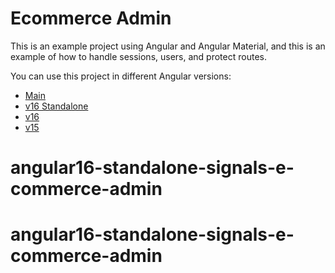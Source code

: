 # Ecommerce Admin

This is an example project using Angular and Angular Material, and this is an example of how to handle sessions, users, and protect routes.

You can use this project in different Angular versions:

- [Main](https://github.com/nicobytes/ecommerce-admin)
- [v16 Standalone](https://github.com/nicobytes/ecommerce-admin/tree/v16-standalone)
- [v16](https://github.com/nicobytes/ecommerce-admin/tree/v16)
- [v15](https://github.com/nicobytes/ecommerce-admin/tree/v15)

# angular16-standalone-signals-e-commerce-admin
# angular16-standalone-signals-e-commerce-admin

